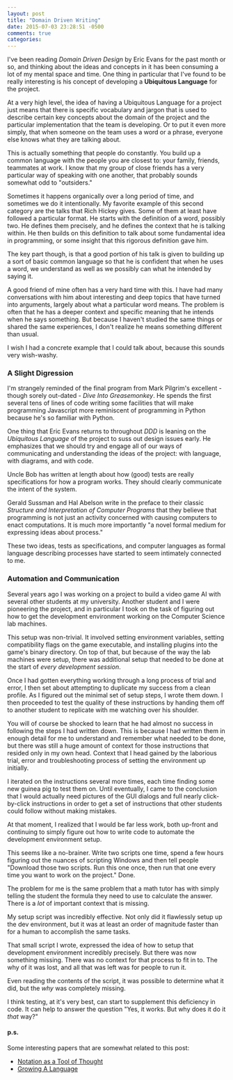 ```yaml
---
layout: post
title: "Domain Driven Writing"
date: 2015-07-03 23:28:51 -0500
comments: true
categories:
---
```


I've been reading _Domain Driven Design_ by Eric Evans for the past
month or so, and thinking about the ideas and concepts in it has been
consuming a lot of my mental space and time. One thing in particular
that I've found to be really interesting is his concept of developing
a __Ubiquitous Language__ for the project.

At a very high level, the idea of having a Ubiquitous Language for a
project just means that there is specific vocabulary and jargon that
is used to describe certain key concepts about the domain of the
project and the particular implementation that the team is
developing. Or to put it even more simply, that when someone on the
team uses a word or a phrase, everyone else knows what they are
talking about.

<!--more-->

This is actually something that people do constantly. You build up a
common language with the people you are closest to: your family,
friends, teammates at work. I know that my group of close friends has
a very particular way of speaking with one another, that probably
sounds somewhat odd to "outsiders."

Sometimes it happens organically over a long period of time, and
sometimes we do it intentionally. My favorite example of this second
category are the talks that Rich Hickey gives. Some of them at least
have followed a particular format. He starts with the definition of a
word, possibly two. He defines them precisely, and he defines the
context that he is talking within. He then builds on this definition
to talk about some fundamental idea in programming, or some insight
that this rigorous definition gave him.

The key part though, is that a good portion of his talk is given to
building up a sort of basic common language so that he is confident
that when he uses a word, we understand as well as we possibly can
what he intended by saying it.

A good friend of mine often has a very hard time with this. I have had
many conversations with him about interesting and deep topics that
have turned into arguments, largely about what a particular word
means. The problem is often that he has a deeper context and specific
meaning that he intends when he says something. But because I haven't
studied the same things or shared the same experiences, I don't
realize he means something different than usual.

I wish I had a concrete example that I could talk about, because this
sounds very wish-washy.


### A Slight Digression

I'm strangely reminded of the final program from Mark Pilgrim's
excellent - though sorely out-dated - _Dive Into Greasemonkey_. He
spends the first several tens of lines of code writing some facilities
that will make programming Javascript more reminiscent of programming
in Python because he's so familiar with Python.

One thing that Eric Evans returns to throughout _DDD_ is leaning on
the _Ubiquitous Language_ of the project to suss out design issues
early. He emphasizes that we should try and engage all of our ways of
communicating and understanding the ideas of the project: with
language, with diagrams, and with code.

Uncle Bob has written at length about how (good) tests are really
specifications for how a program works. They should clearly
communicate the intent of the system.

Gerald Sussman and Hal Abelson write in the preface to their classic
_Structure and Interpretation of Computer Programs_ that they believe
that programming is not just an activity concerned with causing
computers to enact computations. It is much more importantly "a novel
formal medium for expressing ideas about process."

These two ideas, tests as specifications, and computer languages as
formal language describing processes have started to seem intimately
connected to me.


### Automation and Communication

Several years ago I was working on a project to build a video game AI
with several other students at my university. Another student and I
were pioneering the project, and in particular I took on the task of
figuring out how to get the development environment working on the
Computer Science lab machines.

This setup was non-trivial. It involved setting environment variables,
setting compatibility flags on the game executable, and installing
plugins into the game's binary directory. On top of that, but because
of the way the lab machines were setup, there was additional setup
that needed to be done at the start of *every development session*.

Once I had gotten everything working through a long process of trial
and error, I then set about attempting to duplicate my success from a
clean profile. As I figured out the minimal set of setup steps, I
wrote them down. I then proceeded to test the quality of these
instructions by handing them off to another student to replicate with
me watching over his shoulder.

You will of course be shocked to learn that he had almost no success
in following the steps I had written down. This is because I had
written them in enough detail for me to understand and remember
what needed to be done, but there was still a huge amount of context
for those instructions that resided only in my own head. Context that
I head gained by the laborious trial, error and troubleshooting
process of setting the environment up initially.

I iterated on the instructions several more times, each time finding
some new guinea pig to test them on. Until eventually, I came to the
conclusion that I would actually need pictures of the GUI dialogs and
full nearly click-by-click instructions in order to get a set of
instructions that other students could follow without making mistakes.

At that moment, I realized that I would be far less work, both
up-front and continuing to simply figure out how to write code to
automate the development environment setup.

This seems like a no-brainer. Write two scripts one time, spend a few
hours figuring out the nuances of scripting Windows and then tell
people "Download those two scripts. Run this one once, then run that
one every time you want to work on the project." Done.

The problem for me is the same problem that a math tutor has with
simply telling the student the formula they need to use to calculate
the answer. There is a *lot* of important context that is missing.

My setup script was incredibly effective. Not only did it flawlessly
setup up the dev environment, but it was at least an order of
magnitude faster than for a human to accomplish the same tasks.

That small script I wrote, expressed the idea of how to setup that
development environment incredibly precisely. But there was now
something missing. There was no context for that process to fit in
to. The why of it was lost, and all that was left was for people to
run it.

Even reading the contents of the script, it was possible to determine
what it did, but the *why* was completely missing.

I think testing, at it's very best, can start to supplement this
deficiency in code. It can help to answer the question "Yes, it
works. But why does it do it *that* way?"

#### p.s.

Some interesting papers that are somewhat related to this post:

- [Notation as a Tool of Thought](https://www.recurse.com/blog/58-paper-of-the-week-notation-as-a-tool-of-thought)
- [Growing A Language](https://www.recurse.com/blog/41-introducing-paper-of-the-week)
